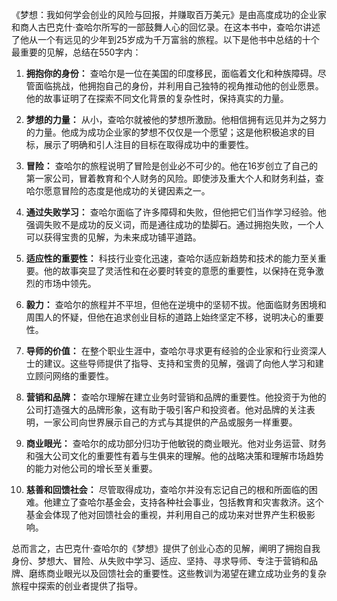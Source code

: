 《梦想：我如何学会创业的风险与回报，并赚取百万美元》是由高度成功的企业家和商人古巴克什·查哈尔所写的一部鼓舞人心的回忆录。在这本书中，查哈尔讲述了他从一个有远见的少年到25岁成为千万富翁的旅程。以下是他书中总结的十个最重要的见解，总结在550字内：

1. **拥抱你的身份：** 查哈尔是一位在美国的印度移民，面临着文化和种族障碍。尽管面临挑战，他拥抱自己的身份，并利用自己独特的视角推动他的创业愿景。他的故事证明了在探索不同文化背景的复杂性时，保持真实的力量。

2. **梦想的力量：** 从小，查哈尔就被他的梦想所激励。他相信拥有远见并为之努力的力量。他成为成功企业家的梦想不仅仅是一个愿望；这是他积极追求的目标，展示了明确和引人注目的目标在取得成功中的重要性。

3. **冒险：** 查哈尔的旅程说明了冒险是创业必不可少的。他在16岁创立了自己的第一家公司，冒着教育和个人财务的风险。即使涉及重大个人和财务利益，查哈尔愿意冒险的态度是他成功的关键因素之一。

4. **通过失败学习：** 查哈尔面临了许多障碍和失败，但他把它们当作学习经验。他强调失败不是成功的反义词，而是通往成功的垫脚石。通过拥抱失败，一个人可以获得宝贵的见解，为未来成功铺平道路。

5. **适应性的重要性：** 科技行业变化迅速，查哈尔适应新趋势和技术的能力至关重要。他的故事突显了灵活性和在必要时转变的意愿的重要性，以保持在竞争激烈的市场中领先。

6. **毅力：** 查哈尔的旅程并不平坦，但他在逆境中的坚韧不拔。他面临财务困境和周围人的怀疑，但他在追求创业目标的道路上始终坚定不移，说明决心的重要性。

7. **导师的价值：** 在整个职业生涯中，查哈尔寻求更有经验的企业家和行业资深人士的建议。这些导师提供了指导、支持和宝贵的见解，强调了向他人学习和建立顾问网络的重要性。

8. **营销和品牌：** 查哈尔理解在建立业务时营销和品牌的重要性。他投资于为他的公司打造强大的品牌形象，这有助于吸引客户和投资者。他对品牌的关注表明，一家公司向世界展示自己的方式与其提供的产品或服务一样重要。

9. **商业眼光：** 查哈尔的成功部分归功于他敏锐的商业眼光。他对业务运营、财务和强大公司文化的重要性有着与生俱来的理解。他的战略决策和理解市场趋势的能力对他公司的增长至关重要。

10. **慈善和回馈社会：** 尽管取得成功，查哈尔并没有忘记自己的根和所面临的困难。他建立了查哈尔基金会，支持各种社会事业，包括教育和灾害救济。这个基金会体现了他对回馈社会的重视，并利用自己的成功来对世界产生积极影响。

总而言之，古巴克什·查哈尔的《梦想》提供了创业心态的见解，阐明了拥抱自我身份、梦想大、冒险、从失败中学习、适应、坚持、寻求导师、专注于营销和品牌、磨练商业眼光以及回馈社会的重要性。这些教训为渴望在建立成功业务的复杂旅程中探索的创业者提供了指导。